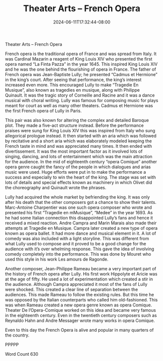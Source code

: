 ﻿---
title: "Theater Arts – French Opera"
date: 2024-06-11T17:32:44-08:00
description: "TXT Tips for Web Success"
featured_image: "/images/TXT.jpg"
tags: ["TXT"]
---

Theater Arts – French Opera


French opera is the traditional opera of France and was spread from Italy. It was Cardinal Mazarin a reagent of King Louis XIV who presented the first opera named “La Finta Pazza” in the year 1645. This inspired King Louis XIV and he was the one behind the flourishing of opera in France. The father of French opera was Jean-Baptiste Lully; he presented “Cadmus et Hermione” in the king’s court. After seeing that performance, the king’s interest increased even more. This encouraged Lully to make “Tragedie En Musique”, also known as tragedies en musique, along with Philippe Quinault. It was the tragic story of Corneille and Racine and it was a dance musical with choral writing. Lully was famous for composing music for plays meant for court as well as many other theaters. Cadmus et Hermione was the first French opera of Lully in Paris. 

This pair was also known for altering the complex and detailed Baroque plot. They made a five-act structure instead. Before the performance praises were sung for King Louis XIV this was inspired from Italy who sung allegorical prologue instead. It then started with an aria which was followed by recitative and a short aria which was elaborately modeled keeping the French taste in mind and was appreciated many times. It then ended with divertissement. It was the most important factor as it involved lots of singing, dancing, and lots of entertainment which was the main attraction for the audience. In the mid of eighteenth century “opera Comique” another opera genre caught the fancy of the people in which dialogues and arias music were used. Huge efforts were put in to make the performance a success and especially to win the heart of the king. The stage was set with lots of details and special effects known as machinery in which Olivet did the choreography and Quinault wrote the phrases.   

Lully had acquired the whole market by befriending the king. It was only after his death that the other composers got a chance to show their talents. Marc-Antoine Charpentier was one such opera composer who wrote and presented his first “Tragedie en mMusique”, “Medee” in the year 1693. As he had some Italian connection this disappointed Lully’s fans and hence it received a mixed reaction. Andre Campra and Marin Marais also made their attempts at Tragedie en Musique. Campra later created a new type of opera known as opera ballet. It had more dance and musical element in it. A lot of comedy was also included with a light storyline. This was different from what Lully used to compose and it proved to be a good change for the audience with it’s over whelming response. This gave the idea of involving comedy completely into the performance. This was done by Mouret who used this style in his work Les amours de Ragonde. 

Another composer, Jean-Philippe Rameau became a very important part of the history of French opera after Lully. His first work Hippolyte et Aricie was at the age of fifty. He used a lot of experimentation which created a stir in the audience. Although Campra appreciated it most of the fans of Lully were shocked. This created a clear line of separation between the audiences. This made Rameau to follow the existing rules. But this time he was opposed by the Italian counterparts who called him old-fashioned. This was when Rameau created a new opera genre known as opera Comique. Theater De I’Opera-Comique worked on this idea and became very famous in the eighteenth century. Even in the twentieth century composers such as Reynaldo Hahn and Andre Messager wrote many works in opera Comique.

Even to this day the French Opera is alive and popular in many quarters of the country.

PPPPP

Word Count 630


